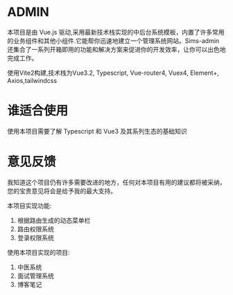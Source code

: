 # ADMIN
本项目是由 Vue.js 驱动,采用最新技术栈实现的中后台系统模板，内置了许多常用的业务组件和其他小组件.它能帮你迅速地建立一个管理系统网站。Sims-admin 还集合了一系列开箱即用的功能和解决方案来促进你的开发效率，让你可以出色地完成工作。

使用Vite2构建,技术栈为Vue3.2, Typescript, Vue-router4, Vuex4, Element+, Axios,tailwindcss

# 谁适合使用
使用本项目需要了解 Typescript 和 Vue3 及其系列生态的基础知识

<!-- # 关于本文档 -->
<!-- 本文档使用 vuepress (opens new window)编写，并使用了自定义主题 vuepress-theme-sonic。我们非常重视文档的编写，但是编写文档是一件极具挑战性的工作，一些细节可能会由于我们的疏忽而被遗漏，如果你认为某些地方需要改进或是发现了错误，欢迎到我们的仓库上提出 issue (opens new window)。 -->

# 意见反馈
我知道这个项目仍有许多需要改进的地方，任何对本项目有用的建议都将被采纳，您的宝贵意见将会是给予我的最大支持。

本项目实现功能:
1. 根据路由生成的动态菜单栏
2. 路由权限系统
3. 登录权限系统

使用本项目实现的项目:
1. 中医系统
2. 面试管理系统
3. 博客笔记
